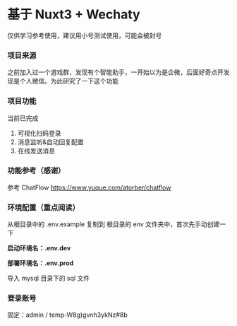 # 基于 Nuxt3 + Wechaty

仅供学习参考使用，建议用小号测试使用，可能会被封号

### 项目来源
之前加入过一个游戏群，发现有个智能助手，一开始以为是企微，后面好奇点开发现是个人微信。为此研究了一下这个功能
### 项目功能
当前已完成
1. 可视化扫码登录
2. 消息监听&自动回复配置
3. 在线发送消息
### 功能参考（感谢）
参考 ChatFlow
https://www.yuque.com/atorber/chatflow

### 环境配置（重点阅读）
从根目录中的 .env.example 复制到 根目录的 env 文件夹中，首次先手动创建一下

**启动环境名：.env.dev**

**部署环境名：.env.prod**

导入 mysql 目录下的 sql 文件

### 登录账号
固定：admin / temp-W8g)gvnh3ykNz#8b